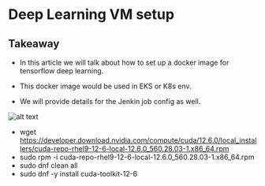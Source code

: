 # Deep Learning VM setup

## Takeaway 

* In this article we will talk about how to set up a docker image for tensorflow deep learning.

* This docker image would be used in EKS or K8s env.

* We will provide details for the Jenkin job config as well.

![alt text](./tensorflow_dependencies.png.png)

* wget https://developer.download.nvidia.com/compute/cuda/12.6.0/local_installers/cuda-repo-rhel9-12-6-local-12.6.0_560.28.03-1.x86_64.rpm
* sudo rpm -i cuda-repo-rhel9-12-6-local-12.6.0_560.28.03-1.x86_64.rpm
* sudo dnf clean all
* sudo dnf -y install cuda-toolkit-12-6